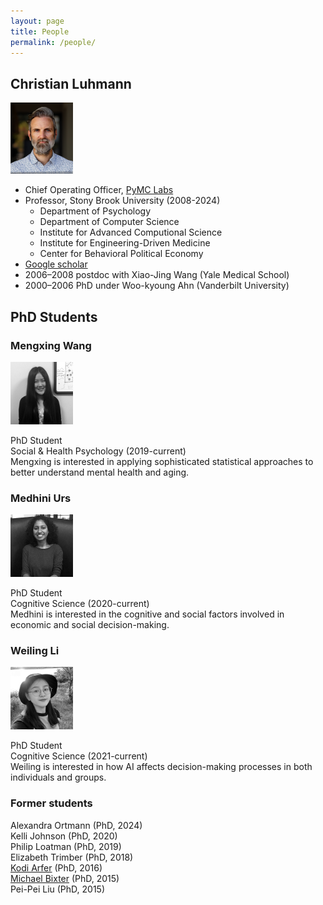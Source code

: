 ```yaml
---
layout: page
title: People
permalink: /people/
---
```


## Christian Luhmann
![Christian Luhmann](/images/cluhmann.png)

* Chief Operating Officer, [PyMC Labs](https://www.pymc-labs.com/)
* Professor, Stony Brook University (2008-2024)
  * Department of Psychology
  * Department of Computer Science
  * Institute for Advanced Computional Science
  * Institute for Engineering-Driven Medicine
  * Center for Behavioral Political Economy
* [Google scholar](http://scholar.google.com/citations?user=gFX4QEkAAAAJ)
* 2006–2008 postdoc with Xiao-Jing Wang (Yale Medical School)
* 2000–2006 PhD under Woo-kyoung Ahn (Vanderbilt University)


## PhD Students
### Mengxing Wang
![Mengxing](/images/mengxing.png)

PhD Student  
Social & Health Psychology (2019-current)  
Mengxing is interested in applying sophisticated statistical approaches to better understand mental health and aging.

### Medhini Urs
![Medhini](/images/medhini.png)

PhD Student  
Cognitive Science (2020-current)  
Medhini is interested in the cognitive and social factors involved in economic and social decision-making.

### Weiling Li
![Weiling](/images/weiling.png)

PhD Student  
Cognitive Science (2021-current)  
Weiling is interested in how AI affects decision-making processes in both individuals and groups. 


### Former students
Alexandra Ortmann (PhD, 2024)  
Kelli Johnson (PhD, 2020)  
Philip Loatman (PhD, 2019)  
Elizabeth Trimber (PhD, 2018)  
[Kodi Arfer](https://arfer.net) (PhD, 2016)  
[Michael Bixter](https://www.montclair.edu/profilepages/view_profile.php?username=bixterm) (PhD, 2015)  
Pei-Pei Liu (PhD, 2015)  
